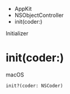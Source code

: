 

- AppKit
- NSObjectController
-  init(coder:) 

Initializer

# init(coder:)

macOS

``` source
init?(coder: NSCoder)
```

